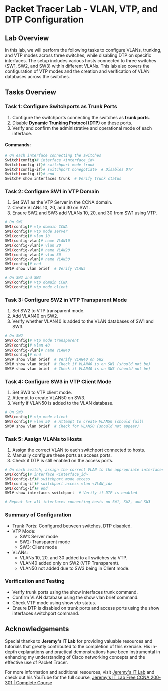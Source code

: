 # Packet Tracer Lab - VLAN, VTP, and DTP Configuration

## Lab Overview
In this lab, we will perform the following tasks to configure VLANs, trunking, and VTP modes across three switches, while disabling DTP on specific interfaces. The setup includes various hosts connected to three switches (SW1, SW2, and SW3) within different VLANs. This lab also covers the configuration of VTP modes and the creation and verification of VLAN databases across the switches.

## Tasks Overview

### Task 1: Configure Switchports as Trunk Ports

1. Configure the switchports connecting the switches as **trunk ports**.
2. Disable **Dynamic Trunking Protocol (DTP)** on these ports.
3. Verify and confirm the administrative and operational mode of each interface.

#### Commands:
```bash
# On each interface connecting the switches
Switch(config)# interface <interface_id>
Switch(config-if)# switchport mode trunk
Switch(config-if)# switchport nonegotiate  # Disables DTP
Switch(config-if)# end
Switch# show interfaces trunk  # Verify trunk status
```
### Task 2: Configure SW1 in VTP Domain
1. Set SW1 as the VTP Server in the CCNA domain.
2. Create VLANs 10, 20, and 30 on SW1.
3. Ensure SW2 and SW3 add VLANs 10, 20, and 30 from SW1 using VTP.
```bash
# On SW1
SW1(config)# vtp domain CCNA
SW1(config)# vtp mode server
SW1(config)# vlan 10
SW1(config-vlan)# name VLAN10
SW1(config-vlan)# vlan 20
SW1(config-vlan)# name VLAN20
SW1(config-vlan)# vlan 30
SW1(config-vlan)# name VLAN30
SW1(config)# end
SW1# show vlan brief  # Verify VLANs

# On SW2 and SW3
SW2(config)# vtp domain CCNA
SW2(config)# vtp mode client
```
### Task 3: Configure SW2 in VTP Transparent Mode
1. Set SW2 to VTP transparent mode.
2. Add VLAN40 on SW2.
3. Verify whether VLAN40 is added to the VLAN databases of SW1 and SW3.
```bash
# On SW2
SW2(config)# vtp mode transparent
SW2(config)# vlan 40
SW2(config-vlan)# name VLAN40
SW2(config)# end
SW2# show vlan brief  # Verify VLAN40 on SW2
SW1# show vlan brief  # Check if VLAN40 is on SW1 (should not be)
SW3# show vlan brief  # Check if VLAN40 is on SW3 (should not be)
```
### Task 4: Configure SW3 in VTP Client Mode
1. Set SW3 to VTP client mode.
2. Attempt to create VLAN50 on SW3.
3. Verify if VLAN50 is added to the VLAN database.
```bash
# On SW3
SW3(config)# vtp mode client
SW3(config)# vlan 50  # Attempt to create VLAN50 (should fail)
SW3# show vlan brief  # Check for VLAN50 (should not appear)
```
### Task 5: Assign VLANs to Hosts
1. Assign the correct VLAN to each switchport connected to hosts.
2. Manually configure these ports as access ports.
3. Check if DTP is still enabled on the access ports.
```bash
# On each switch, assign the correct VLAN to the appropriate interfaces
SW1(config)# interface <interface_id>
SW1(config-if)# switchport mode access
SW1(config-if)# switchport access vlan <VLAN_id>
SW1(config-if)# end
SW1# show interfaces switchport  # Verify if DTP is enabled

# Repeat for all interfaces connecting hosts on SW1, SW2, and SW3
```
### Summary of Configuration
- Trunk Ports: Configured between switches, DTP disabled.
- VTP Mode:
    - SW1: Server mode
    - SW2: Transparent mode
    - SW3: Client mode
- VLANs:
    - VLANs 10, 20, and 30 added to all switches via VTP.
    - VLAN40 added only on SW2 (VTP Transparent).
    - VLAN50 not added due to SW3 being in Client mode.
### Verification and Testing
- Verify trunk ports using the show interfaces trunk command.
- Confirm VLAN database using the show vlan brief command.
- Check VTP mode using show vtp status.
- Ensure DTP is disabled on trunk ports and access ports using the show interfaces switchport command.

## Acknowledgements


Special thanks to **Jeremy's IT Lab** for providing valuable resources and tutorials that greatly contributed to the completion of this exercise. His in-depth explanations and practical demonstrations have been instrumental in enhancing my understanding of Cisco networking concepts and the effective use of Packet Tracer.

For more information and additional resources, visit [Jeremy's IT Lab](https://jeremysitlab.com/) and check out his YouTube for the full course, [Jeremy's IT Lab Free CCNA 200-301 | Complete Course](https://www.youtube.com/playlist?list=PLxbwE86jKRgMpuZuLBivzlM8s2Dk5lXBQ)
